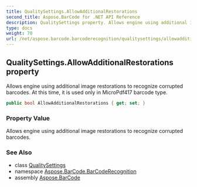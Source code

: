 ```yaml
---
title: QualitySettings.AllowAdditionalRestorations
second_title: Aspose.BarCode for .NET API Reference
description: QualitySettings property. Allows engine using additional image restorations to recognize corrupted barcodes. At this time it is used only in MicroPdf417 barcode type
type: docs
weight: 70
url: /net/aspose.barcode.barcoderecognition/qualitysettings/allowadditionalrestorations/
---
```

## QualitySettings.AllowAdditionalRestorations property

Allows engine using additional image restorations to recognize corrupted barcodes. At this time, it is used only in MicroPdf417 barcode type.

```csharp
public bool AllowAdditionalRestorations { get; set; }
```

### Property Value

Allows engine using additional image restorations to recognize corrupted barcodes.

### See Also

* class [QualitySettings](../)
* namespace [Aspose.BarCode.BarCodeRecognition](../../qualitysettings/)
* assembly [Aspose.BarCode](../../../)


